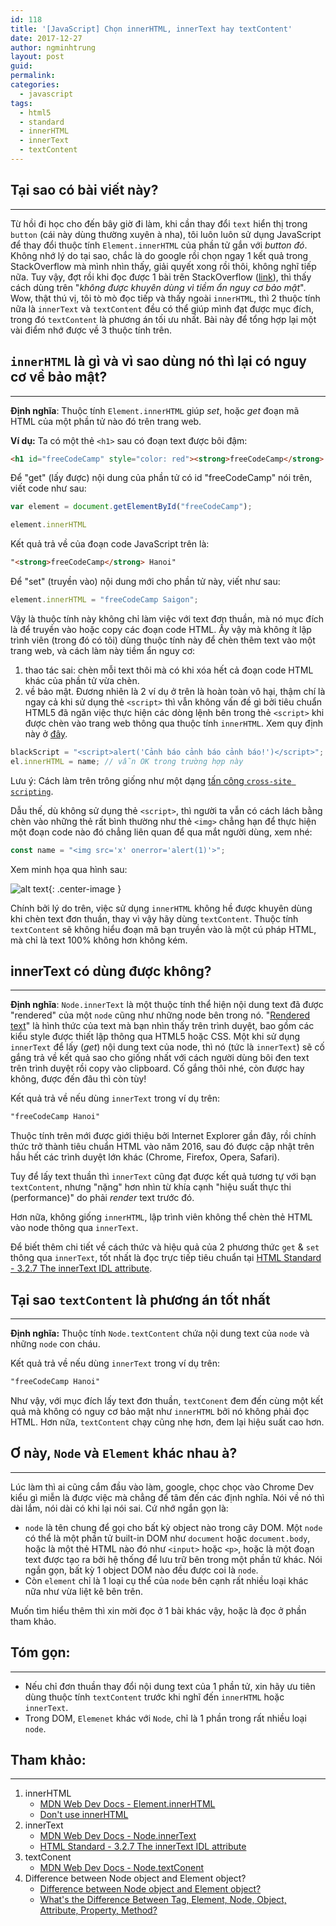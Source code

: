 ```yaml
---
id: 118
title: '[JavaScript] Chọn innerHTML, innerText hay textContent'
date: 2017-12-27
author: ngminhtrung
layout: post
guid: 
permalink: 
categories:
  - javascript
tags:
  - html5
  - standard
  - innerHTML
  - innerText
  - textContent
---
```


## Tại sao có bài viết này?
---

Từ hồi đi học cho đến bây giờ đi làm, khi cần thay đổi `text` hiển thị trong `button` (cái này dùng thường xuyên à nha), tôi luôn luôn sử dụng JavaScript để thay đổi thuộc tính `Element.innerHTML` của phần tử gắn với *button đó*. Không nhớ lý do tại sao, chắc là do google rồi chọn ngay 1 kết quả trong StackOverflow mà mình nhìn thấy, giải quyết xong rồi thôi, không nghĩ tiếp nữa. Tuy vậy, đợt rồi khi đọc được 1 bài trên StackOverflow ([link](https://stackoverflow.com/questions/7035842/how-to-change-the-buttons-text-using-javascript)), thì thấy cách dùng trên "*không được khuyên dùng vì tiềm ẩn nguy cơ bảo mật*". Wow, thật thú vị, tôi tò mò đọc tiếp và thấy ngoài `innerHTML`, thì 2 thuộc tính nữa là `innerText` và `textContent` đều có thể giúp mình đạt được mục đích, trong đó `textContent` là phương án tối ưu nhất. Bài này để tổng hợp lại một vài điểm nhớ được về 3 thuộc tính trên. 

## `innerHTML` là gì và vì sao dùng nó thì lại có nguy cơ về bảo mật?
---

**Định nghĩa**: Thuộc tính `Element.innerHTML` giúp *set*, hoặc *get* đoạn mã HTML của một phần tử nào đó trên trang web. 

**Ví dụ:** Ta có một thẻ `<h1>` sau có đoạn text được bôi đậm:

```html
<h1 id="freeCodeCamp" style="color: red"><strong>freeCodeCamp</strong> Hanoi</h1>
```
Để "get" (lấy được) nội dung của phần tử có id "freeCodeCamp" nói trên, viết code như sau:
```js
var element = document.getElementById("freeCodeCamp");

element.innerHTML
```

Kết quả trả về của đoạn code JavaScript trên là:
```html
"<strong>freeCodeCamp</strong> Hanoi"
```
Để "set" (truyền vào) nội dung mới cho phần tử này, viết như sau:
```js
element.innerHTML = "freeCodeCamp Saigon";
```

Vậy là thuộc tính này không chỉ làm việc với text đơn thuần, mà nó mục đích là để truyền vào hoặc copy các đoạn code HTML. Ấy vậy mà không ít lập trình viên (trong đó có tôi) dùng thuộc tính này để chèn thêm text vào một trang web, và cách làm này tiềm ẩn nguy cơ:
1. thao tác sai: chèn mỗi text thôi mà có khi xóa hết cả đoạn code HTML khác của phần tử vừa chèn. 
2. về bảo mật. Đương nhiên là 2 ví dụ ở trên là hoàn toàn vô hại, thậm chí là ngay cả khi sử dụng thẻ `<script>` thì vẫn không vấn đề gì bởi tiêu chuẩn HTML5 đã ngăn việc thực hiện các dòng lệnh bên trong thẻ `<script>` khi được chèn vào trang web thông qua thuộc tính `innerHTML`. Xem quy định này ở [đây](https://www.w3.org/TR/2008/WD-html5-20080610/dom.html#innerhtml0). 

```js
blackScript = "<script>alert('Cảnh báo cảnh báo cảnh báo!')</script>";
el.innerHTML = name; // vẫn OK trong trường hợp này
```
Lưu ý: Cách làm trên trông giống như một dạng [tấn công `cross-site scripting`](https://en.wikipedia.org/wiki/Cross-site_scripting).

Dẫu thế, dù không sử dụng thẻ `<script>`, thì người ta vẫn có cách lách bằng chèn vào những thẻ rất bình thường như thẻ `<img>` chẳng hạn để thực hiện một đoạn code nào đó chẳng liên quan để qua mắt người dùng, xem nhé:

```js
const name = "<img src='x' onerror='alert(1)'>";
```
Xem minh họa qua hình sau:

![alt text][image01]{: .center-image }

Chính bởi lý do trên, việc sử dụng `innerHTML` không hề được khuyên dùng khi chèn text đơn thuần, thay vì vậy hãy dùng `textContent`. Thuộc tính `textContent` sẽ không hiểu đoạn mã bạn truyền vào là một cú pháp HTML, mà chỉ là text 100% không hơn không kém. 

## innerText có dùng được không?
--- 

**Định nghĩa**: `Node.innerText` là một thuộc tính thể hiện nội dung text đã được "rendered" của một `node` cũng như những node bên trong nó. "[Rendered text](https://html.spec.whatwg.org/multipage/rendering.html#being-rendered)" là hình thức của text mà bạn nhìn thấy trên trình duyệt, bao gồm các kiểu style được thiết lập thông qua HTML5 hoặc CSS. Một khi sử dụng `innerText` để lấy (*get*) nội dung text của node, thì nó (tức là `innerText`) sẽ cố gắng trả về kết quả sao cho giống nhất với cách người dùng bôi đen text trên trình duyệt rồi copy vào clipboard. Cố gắng thôi nhé, còn được hay không, được đến đâu thì còn tùy!

Kết quả trả về nếu dùng `innerText` trong ví dụ trên:
```html
"freeCodeCamp Hanoi"
```

Thuộc tính trên mới được giới thiệu bởi Internet Explorer gần đây, rồi chính thức trở thành tiêu chuẩn HTML vào năm 2016, sau đó được cập nhật trên hầu hết các trình duyệt lớn khác (Chrome, Firefox, Opera, Safari).

Tuy để lấy text thuần thì `innerText` cũng đạt được kết quả tương tự với bạn `textContent`, nhưng "nặng" hơn nhìn từ khía cạnh "hiệu suất thực thi (performance)" do phải *render* text trước đó. 

Hơn nữa, không giống `innerHTML`, lập trình viên không thể chèn thẻ HTML vào node thông qua `innerText`.

Để biết thêm chi tiết về cách thức và hiệu quả của 2 phương thức `get` & `set` thông qua `innerText`, tốt nhất là đọc trực tiếp tiêu chuẩn tại  [HTML Standard - 3.2.7 The innerText IDL attribute](https://html.spec.whatwg.org/multipage/dom.html#the-innertext-idl-attribute). 

## Tại sao `textContent` là phương án tốt nhất
--- 

**Định nghĩa:** Thuộc tính `Node.textContent` chứa nội dung text của `node` và những `node` con cháu.

Kết quả trả về nếu dùng `innerText` trong ví dụ trên:
```html
"freeCodeCamp Hanoi"
```
Như vậy, với mục đích lấy text đơn thuần, `textConent` đem đến cùng một kết quả mà không có nguy cơ bảo mật như `innerHTML` bởi nó không phải đọc HTML. Hơn nữa, `textContent` chạy cũng nhẹ hơn, đem lại hiệu suất cao hơn. 

## Ơ này, `Node` và `Element` khác nhau à?
---
Lúc làm thì ai cũng cắm đầu vào làm, google, chọc chọc vào Chrome Dev kiểu gì miễn là được việc mà chẳng để tâm đến các định nghĩa. Nói về nó thì dài lắm, nói dài có khi lại nói sai. Cứ nhớ ngắn gọn là: 
- `node` là tên chung để gọi cho bất kỳ object nào trong cây DOM. Một `node` có thể là một phần tử built-in DOM như `document` hoặc `document.body`, hoặc là một thẻ HTML nào đó như `<input>` hoặc `<p>`, hoặc là một đoạn text được tạo ra bởi hệ thống để lưu trữ bên trong một phần tử khác. Nói ngắn gọn, bất kỳ 1 object DOM nào đều được coi là `node`.
- Còn `element` chỉ là 1 loại cụ thể của `node` bên cạnh rất nhiều loại khác nữa như vừa liệt kê bên trên. 

Muốn tìm hiểu thêm thì xin mời đọc ở 1 bài khác vậy, hoặc là đọc ở phần tham khảo. 

## Tóm gọn:
---
- Nếu chỉ đơn thuần thay đổi nội dung text của 1 phần tử, xin hãy ưu tiên dùng thuộc tính `textContent` trước khi nghĩ đến `innerHTML` hoặc `innerText`. 
- Trong DOM, `Elemenet` khác với `Node`, chỉ là 1 phần trong rất nhiều loại `node`.  


## Tham khảo:
---
1. innerHTML
    - [MDN Web Dev Docs - Element.innerHTML](https://developer.mozilla.org/en-US/docs/Web/API/Element/innerHTML)
    - [Don't use innerHTML](http://web.cs.ucdavis.edu/~amenta/s16/lec-4-13.pdf)
2. innerText
    - [MDN Web Dev Docs - Node.innerText](https://developer.mozilla.org/en-US/docs/Web/API/Node/innerText) 
    - [HTML Standard - 3.2.7 The innerText IDL attribute](https://html.spec.whatwg.org/multipage/dom.html#the-innertext-idl-attribute)
3. textConent
    - [MDN Web Dev Docs - Node.textConent](https://developer.mozilla.org/en-US/docs/Web/API/Node/textContent)
4. Difference between Node object and Element object?
    - [Difference between Node object and Element object?](https://stackoverflow.com/questions/9979172/difference-between-node-object-and-element-object)
    - [What's the Difference Between Tag, Element, Node, Object, Attribute, Property, Method?](http://xahlee.info/js/javascript_DOM_confusing_terminology.html)
  

[image01]: https://ngminhtrung.github.io/images/PostIMG/2017-12-24-JS-security-innerHTML/image01.gif "Minh họa innerHTML"